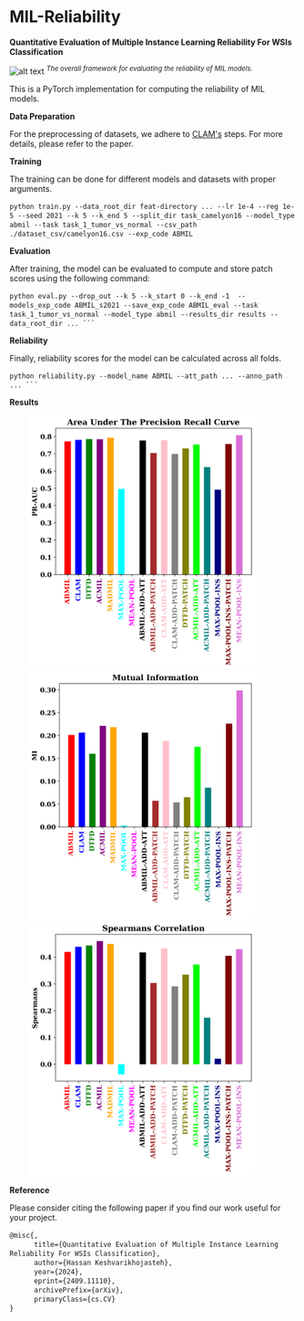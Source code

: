 # MIL-Reliability
__Quantitative Evaluation of Multiple Instance Learning
Reliability For WSIs Classification__

![alt text](https://github.com/tueimage/MIL-Reliability/raw/main/framework_.png)
_<sup>The overall framework for evaluating the reliability of MIL models.</sup>_


This is a PyTorch implementation for computing the reliability of MIL models.



**Data Preparation**

For the preprocessing of datasets, we adhere to [CLAM's](https://github.com/mahmoodlab/CLAM) steps. For more details, please refer to the paper.


**Training**

The training can be done for different models and datasets with proper arguments.

```
python train.py --data_root_dir feat-directory ... --lr 1e-4 --reg 1e-5 --seed 2021 --k 5 --k_end 5 --split_dir task_camelyon16 --model_type abmil --task task_1_tumor_vs_normal --csv_path ./dataset_csv/camelyon16.csv --exp_code ABMIL  
```

**Evaluation**

After training, the model can be evaluated to compute and store patch scores using the following command:

```
python eval.py --drop_out --k 5 --k_start 0 --k_end -1  --models_exp_code ABMIL_s2021 --save_exp_code ABMIL_eval --task task_1_tumor_vs_normal --model_type abmil --results_dir results --data_root_dir ... ```
```

**Reliability**

Finally, reliability scores for the model can be calculated across all folds.

```
python reliability.py --model_name ABMIL --att_path ... --anno_path ... ```
```

**Results**

<p align="center">
  <img src="https://github.com/tueimage/MIL-Reliability/raw/main/bar_plot_AUPRC.png" width="400" style="display: inline-block; margin-right: 40px;" />
  <img src="https://github.com/tueimage/MIL-Reliability/raw/main/bar_plot_MI.png" width="400" style="display: inline-block; margin-right: 40px;" />
  <img src="https://github.com/tueimage/MIL-Reliability/raw/main/bar_plot_Spearmans.png" width="400" style="display: inline-block; margin-right: 40px;" />
</p>




**Reference**

Please consider citing the following paper if you find our work useful for your project.

```
@misc{,
      title={Quantitative Evaluation of Multiple Instance Learning Reliability For WSIs Classification}, 
      author={Hassan Keshvarikhojasteh},
      year={2024},
      eprint={2409.11110},
      archivePrefix={arXiv},
      primaryClass={cs.CV}
}
```
